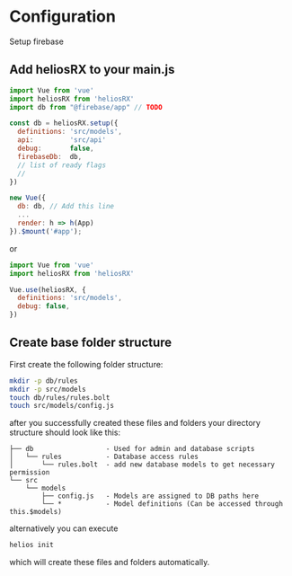 # Configuration

Setup firebase

## Add heliosRX to your main.js

```jsx
import Vue from 'vue'
import heliosRX from 'heliosRX'
import db from "@firebase/app" // TODO

const db = heliosRX.setup({
  definitions: 'src/models',
  api:         'src/api'
  debug:       false,
  firebaseDb:  db,
  // list of ready flags
  //
})

new Vue({
  db: db, // Add this line
  ...
  render: h => h(App)
}).$mount('#app');
```

or

```jsx
import Vue from 'vue'
import heliosRX from 'heliosRX'

Vue.use(heliosRX, {
  definitions: 'src/models',
  debug: false,
})
```

## Create base folder structure

First create the following folder structure:

```bash
mkdir -p db/rules
mkdir -p src/models
touch db/rules/rules.bolt
touch src/models/config.js
```

after you successfully created these files and folders your directory structure
should look like this:

```
├── db                  - Used for admin and database scripts
│   └── rules           - Database access rules
│       └── rules.bolt  - add new database models to get necessary permission
└── src              
    └── models
        ├── config.js   - Models are assigned to DB paths here
        └── *           - Model definitions (Can be accessed through this.$models)
```

alternatively you can execute

```bash
helios init
```

which will create these files and folders automatically.
